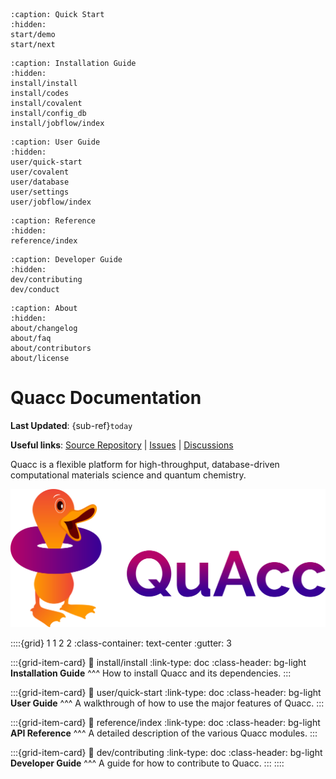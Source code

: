 ```{toctree}
:caption: Quick Start
:hidden:
start/demo
start/next
```

```{toctree}
:caption: Installation Guide
:hidden:
install/install
install/codes
install/covalent
install/config_db
install/jobflow/index
```

```{toctree}
:caption: User Guide
:hidden:
user/quick-start
user/covalent
user/database
user/settings
user/jobflow/index
```

```{toctree}
:caption: Reference
:hidden:
reference/index
```

```{toctree}
:caption: Developer Guide
:hidden:
dev/contributing
dev/conduct
```

```{toctree}
:caption: About
:hidden:
about/changelog
about/faq
about/contributors
about/license
```

# Quacc Documentation

**Last Updated**: {sub-ref}`today`

**Useful links**:
[Source Repository](https://github.com/arosen93/quacc) |
[Issues](https://github.com/arosen93/quacc/issues) |
[Discussions](https://github.com/arosen93/quacc/discussions)

Quacc is a flexible platform for high-throughput, database-driven computational materials science and quantum chemistry.

![Quacc logo](_static/quacc_logo_wide.svg)

::::{grid} 1 1 2 2
:class-container: text-center
:gutter: 3

:::{grid-item-card}
:link: install/install
:link-type: doc
:class-header: bg-light
**Installation Guide**
^^^
How to install Quacc and its dependencies.
:::

:::{grid-item-card}
:link: user/quick-start
:link-type: doc
:class-header: bg-light
**User Guide**
^^^
A walkthrough of how to use the major features of Quacc.
:::

:::{grid-item-card}
:link: reference/index
:link-type: doc
:class-header: bg-light
**API Reference**
^^^
A detailed description of the various Quacc modules.
:::

:::{grid-item-card}
:link: dev/contributing
:link-type: doc
:class-header: bg-light
**Developer Guide**
^^^
A guide for how to contribute to Quacc.
:::
::::
